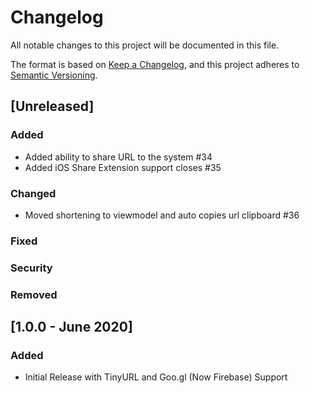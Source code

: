 # Changelog
All notable changes to this project will be documented in this file.

The format is based on [Keep a Changelog](https://keepachangelog.com/en/1.0.0/),
and this project adheres to [Semantic Versioning](https://semver.org/spec/v2.0.0.html).

## [Unreleased]
### Added
- Added ability to share URL to the system #34
- Added iOS Share Extension support closes #35
### Changed
- Moved shortening to viewmodel and auto copies url clipboard #36
### Fixed
### Security
### Removed

## [1.0.0 - June 2020]
### Added
- Initial Release with TinyURL and Goo.gl (Now Firebase) Support

